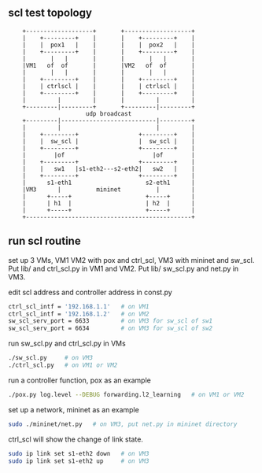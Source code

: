 ## scl test topology

        +-------------------+       +-------------------+
        |    +---------+    |       |    +---------+    |
        |    |  pox1   |    |       |    |  pox2   |    |
        |    +---------+    |       |    +---------+    |
        |       |   |       |       |       |   |       |
        |VM1   of  of       |       |VM2   of  of       |
        |       |   |       |       |       |   |       |
        |    +---------+    |       |    +---------+    |
        |    | ctrlscl |    |       |    | ctrlscl |    |
        |    +---------+    |       |    +---------+    |
        |         |         |       |         |         |
        +---------|---------+       +---------|---------+
                          udp broadcast
        +---------|---------------------------|---------+
        |         |                           |         |
        |    +---------+                 +---------+    |
        |    |  sw_scl |                 |  sw_scl |    |
        |    +---------+                 +---------+    |
        |        |of                         |of        |
        |    +---------+                 +---------+    |
        |    |   sw1   |s1-eth2---s2-eth2|   sw2   |    |
        |    +---------+                 +---------+    |
        |      s1-eth1                     s2-eth1      |
        |VM3      |          mininet          |         |
        |      +-----+                     +-----+      |
        |      | h1  |                     | h2  |      |
        |      +-----+                     +-----+      |
        +-----------------------------------------------+

## run scl routine

set up 3 VMs, VM1 VM2 with pox and ctrl_scl, VM3 with mininet and sw_scl. Put lib/ and ctrl_scl.py in VM1 and VM2. Put lib/ sw_scl.py and net.py in VM3.

edit scl address and controller address in const.py

``` Bash
ctrl_scl_intf = '192.168.1.1'   # on VM1
ctrl_scl_intf = '192.168.1.2'   # on VM2
sw_scl_serv_port = 6633         # on VM3 for sw_scl of sw1
sw_scl_serv_port = 6634         # on VM3 for sw_scl of sw2
```

run sw_scl.py and ctrl_scl.py in VMs

``` Bash
./sw_scl.py     # on VM3
./ctrl_scl.py   # on VM1 or VM2
```

run a controller function, pox as an example

``` Bash
./pox.py log.level --DEBUG forwarding.l2_learning   # on VM1 or VM2
```

set up a network, mininet as an example

``` Bash
sudo ./mininet/net.py   # on VM3, put net.py in mininet directory
```

ctrl_scl will show the change of link state.

``` Bash
sudo ip link set s1-eth2 down   # on VM3
sudo ip link set s1-eth2 up     # on VM3
```

